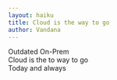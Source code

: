 ```yaml
---
layout: haiku
title: Cloud is the way to go
author: Vandana
---
```


Outdated On-Prem<br>
Cloud is the to way to go<br>
Today and always<br>